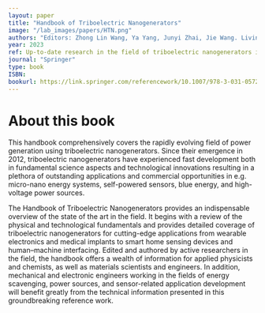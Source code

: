 ```yaml
---
layout: paper
title: "Handbook of Triboelectric Nanogenerators"
image: "/lab_images/papers/HTN.png"
authors: "Editors: Zhong Lin Wang, Ya Yang, Junyi Zhai, Jie Wang. Living reference work"
year: 2023
ref: Up-to-date research in the field of triboelectric nanogenerators including fundamentals and cutting-edge applications. Presents applications in the areas of energy harvesting, wearable health sensors, and the Internet of Things. Indispensable source for applied physicists, chemists, materials scientists, electrical and mechanical engineers
journal: "Springer"
type: book
ISBN: 
bookurl: https://link.springer.com/referencework/10.1007/978-3-031-05722-9
---
```


# About this book

This handbook comprehensively covers the rapidly evolving field of power generation using triboelectric nanogenerators. Since their emergence in 2012, triboelectric nanogenerators have experienced fast development both in fundamental science aspects and technological innovations resulting in a plethora of outstanding applications and commercial opportunities in e.g. micro-nano energy systems, self-powered sensors, blue energy, and high-voltage power sources.

The Handbook of Triboelectric Nanogenerators provides an indispensable overview of the state of the art in the field. It begins with a review of the physical and technological fundamentals and provides detailed coverage of triboelectric nanogenerators for cutting-edge applications from wearable electronics and medical implants to smart home sensing devices and human–machine interfacing.
Edited and authored by active researchers in the field, the handbook offers a wealth of information for applied physicists and chemists, as well as materials scientists and engineers. In addition, mechanical and electronic engineers working in the fields of energy scavenging, power sources, and sensor-related application development will benefit greatly from the technical information presented in this groundbreaking reference work.
